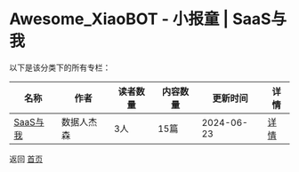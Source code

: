 # Awesome_XiaoBOT - 小报童 | SaaS与我

以下是该分类下的所有专栏：

| 名称 | 作者 | 读者数量 | 内容数量 | 更新时间 | 详情 |
|------|------|----------|----------|----------|------|
| [SaaS与我](https://xiaobot.net/p/saas?refer=9c3f1c95-a052-465a-9902-f6d75080262a) | 数据人杰森 | 3人 | 15篇 |  2024-06-23 | [详情](data/saas.md) |


返回 [首页](../README.md)
